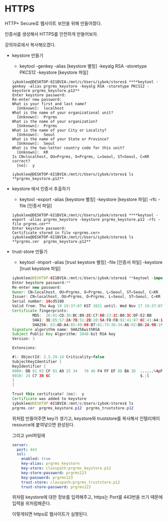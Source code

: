 # HTTPS

HTTP+ Secure로  웹사이트 보안을 위해 만들어졌다.

인증서를 생성해서 HTTPS를 안전하게 만들어보자.

강의자료에서 복사해오겠다.

- keystore 만들기
    - keytool -genkey -alias [keystore 별칭] -keyalg RSA -storetype PKCS12 -keystore [keystore 파일]
    
    ```
    iyboklee@DESKTOP-6I1BVIA:/mnt/c/Users/iybok/stores$ ****keytool -genkey -alias prgrms_keystore -keyalg RSA -storetype PKCS12 -keystore prgrms_keystore.p12**
    Enter keystore password:
    Re-enter new password:
    What is your first and last name?
      [Unknown]:  localhost
    What is the name of your organizational unit?
      [Unknown]:  Prgrms
    What is the name of your organization?
      [Unknown]:  Prgrms
    What is the name of your City or Locality?
      [Unknown]:  Seoul
    What is the name of your State or Province?
      [Unknown]:  Seoul
    What is the two-letter country code for this unit?
      [Unknown]:  KR
    Is CN=localhost, OU=Prgrms, O=Prgrms, L=Seoul, ST=Seoul, C=KR correct?
      [no]:  y
    
    iyboklee@DESKTOP-6I1BVIA:/mnt/c/Users/iybok/stores$ ls
    **prgrms_keystore.p12**
    
    ```
    
- keystore 에서 인증서 추출하기
    - keytool -export -alias [keystore 별칭] -keystore [keystore 파일] -rfc -file [인증서 파일]
    
    ```
    iyboklee@DESKTOP-6I1BVIA:/mnt/c/Users/iybok/stores$ ****keytool -export -alias prgrms_keystore -keystore prgrms_keystore.p12 -rfc -file prgrms.cer**
    Enter keystore password:
    Certificate stored in file <prgrms.cer>
    iyboklee@DESKTOP-6I1BVIA:/mnt/c/Users/iybok/stores$ ls
    **prgrms.cer  prgrms_keystore.p12**
    
    ```
    
- trust-store 만들기
    - keytool -import -alias [trust keystore 별칭] -file [인증서 파일] -keystore [trust keystore 파일]
    
    ```java
    iyboklee@DESKTOP-6I1BVIA:/mnt/c/Users/iybok/stores$ **keytool -import -alias prgrms_truststore -file prgrms.cer -keystore prgrms_truststore.p12
    Enter keystore password:**
    Re-enter new password:
    Owner: CN=localhost, OU=Prgrms, O=Prgrms, L=Seoul, ST=Seoul, C=KR
    Issuer: CN=localhost, OU=Prgrms, O=Prgrms, L=Seoul, ST=Seoul, C=KR
    Serial number: 16cd5188
    Valid from: Thu Aug 19 19:37:07 KST 2021 until: Wed Nov 17 19:37:07 KST 2021
    Certificate fingerprints:
             MD5:  26:91:CD:3D:BC:B9:2E:C7:6B:23:2C:B0:3C:DF:E2:BB
             SHA1: 3E:85:57:2A:7B:51:2B:20:5A:F8:FB:92:41:87:6C:41:A4:1E:01:A5
             SHA256: 63:AD:A4:85:49:08:B7:01:75:36:34:A6:02:B6:2A:9B:1F:16:C0:5D:63:CE:F2:66:68:71:65:6E:31:1E:4B:D6
    Signature algorithm name: SHA256withRSA
    Subject Public Key Algorithm: 2048-bit RSA key
    Version: 3
    
    Extensions:
    
    #1: ObjectId: 2.5.29.14 Criticality=false
    SubjectKeyIdentifier [
    KeyIdentifier [
    0000: DB 81 03 CF 01 A9 25 34   70 46 F4 FF EF 8D BA 3D  ......%4pF.....=
    0010: 24 C7 3B 6C                                        $.;l
    ]
    ]
    
    Trust this certificate? [no]:  y
    Certificate was added to keystore
    iyboklee@DESKTOP-6I1BVIA:/mnt/c/Users/iybok/stores$ ls
    prgrms.cer  prgrms_keystore.p12  prgrms_truststore.p12
    ```
    
    위처럼 만들어주면 key가 생기고, keystore와 truststore를 복사해서 인텔리제이 resource에 붙여넣으면 완성된다.
    
    그리고 yml파일에
    
    ```yaml
    server:
      port: 443
      ssl:
        enabled: true
        key-alias: prgrms_keystore
        key-store: classpath:prgrms_keystore.p12
        key-store-password: prgrms123
        key-password: prgrms123
        trust-store: classpath:prgrms_truststore.p12
        trust-store-password: prgrms123
    ```
    
    위처럼 keystore에 대한 정보를 입력해주고, https는 Port를 443번을 쓰기 때문에 입력을 위처럼해준다.
    
    이렇게되면 https로 웹사이트가 실행된다.
